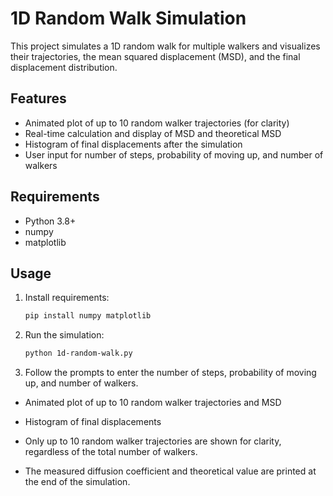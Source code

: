# 1D Random Walk Simulation

This project simulates a 1D random walk for multiple walkers and visualizes their trajectories, the mean squared displacement (MSD), and the final displacement distribution.

## Features
- Animated plot of up to 10 random walker trajectories (for clarity)
- Real-time calculation and display of MSD and theoretical MSD
- Histogram of final displacements after the simulation
- User input for number of steps, probability of moving up, and number of walkers

## Requirements
- Python 3.8+
- numpy
- matplotlib

## Usage
1. Install requirements:
   ```bash
   pip install numpy matplotlib
   ```
2. Run the simulation:
   ```bash
   python 1d-random-walk.py
   ```
3. Follow the prompts to enter the number of steps, probability of moving up, and number of walkers.

- Animated plot of up to 10 random walker trajectories and MSD
- Histogram of final displacements

- Only up to 10 random walker trajectories are shown for clarity, regardless of the total number of walkers.
- The measured diffusion coefficient and theoretical value are printed at the end of the simulation.
